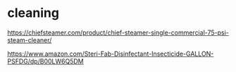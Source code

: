 # cleaning

https://chiefsteamer.com/product/chief-steamer-single-commercial-75-psi-steam-cleaner/

https://www.amazon.com/Steri-Fab-Disinfectant-Insecticide-GALLON-PSFDG/dp/B00LW6Q5DM
